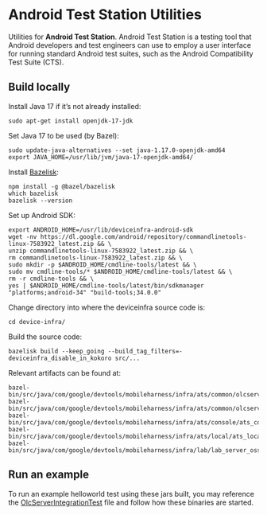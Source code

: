 # Android Test Station Utilities

Utilities for **Android Test Station**. Android Test Station is a testing tool
that Android developers and test engineers can use to employ a user interface
for running standard Android test suites, such as the Android Compatibility Test
Suite (CTS).

## Build locally

Install Java 17 if it’s not already installed:

```
sudo apt-get install openjdk-17-jdk
```

Set Java 17 to be used (by Bazel):

```
sudo update-java-alternatives --set java-1.17.0-openjdk-amd64
export JAVA_HOME=/usr/lib/jvm/java-17-openjdk-amd64/
```

Install [Bazelisk](https://github.com/bazelbuild/bazelisk):

```
npm install -g @bazel/bazelisk
which bazelisk
bazelisk --version
```

Set up Android SDK:

```
export ANDROID_HOME=/usr/lib/deviceinfra-android-sdk
wget -nv https://dl.google.com/android/repository/commandlinetools-linux-7583922_latest.zip && \
unzip commandlinetools-linux-7583922_latest.zip && \
rm commandlinetools-linux-7583922_latest.zip && \
sudo mkdir -p $ANDROID_HOME/cmdline-tools/latest && \
sudo mv cmdline-tools/* $ANDROID_HOME/cmdline-tools/latest && \
rm -r cmdline-tools && \
yes | $ANDROID_HOME/cmdline-tools/latest/bin/sdkmanager "platforms;android-34" "build-tools;34.0.0"
```

Change directory into where the deviceinfra source code is:

```
cd device-infra/
```

Build the source code:

```
bazelisk build --keep_going --build_tag_filters=-deviceinfra_disable_in_kokoro src/...
```

Relevant artifacts can be found at:

```
bazel-bin/src/java/com/google/devtools/mobileharness/infra/ats/common/olcserver/ats_olc_server_deploy.jar
bazel-bin/src/java/com/google/devtools/mobileharness/infra/ats/common/olcserver/ats_olc_server_local_mode_deploy.jar
bazel-bin/src/java/com/google/devtools/mobileharness/infra/ats/console/ats_console_deploy.jar
bazel-bin/src/java/com/google/devtools/mobileharness/infra/ats/local/ats_local_runner_deploy.jar
bazel-bin/src/java/com/google/devtools/mobileharness/infra/lab/lab_server_oss_deploy.jar
```

## Run an example

To run an example helloworld test using these jars built, you may reference the
[OlcServerIntegrationTest](https://github.com/google/device-infra/blob/f96966f3ba4d8bf614d64c08d06bb200d50cd8d5/src/javatests/com/google/devtools/mobileharness/infra/client/longrunningservice/OlcServerIntegrationTest.java)
file and follow how these binaries are started.
